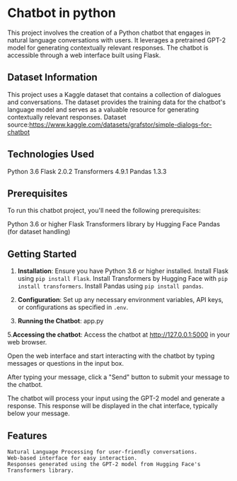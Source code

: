 # Chatbot in python
This project involves the creation of a Python chatbot that engages in natural language conversations with users. It leverages a pretrained GPT-2 model for generating contextually relevant responses. The chatbot is accessible through a web interface built using Flask.

## Dataset Information

This project uses a Kaggle dataset that contains a collection of dialogues and conversations. The dataset provides the training data for the chatbot's language model and serves as a valuable resource for generating contextually relevant responses.
Dataset source:https://www.kaggle.com/datasets/grafstor/simple-dialogs-for-chatbot

## Technologies Used

 Python 3.6
 Flask 2.0.2
 Transformers 4.9.1
 Pandas 1.3.3
 
## Prerequisites

To run this chatbot project, you'll need the following prerequisites:

 Python 3.6 or higher
 Flask
 Transformers library by Hugging Face
 Pandas (for dataset handling)

## Getting Started

1. **Installation**:
    Ensure you have Python 3.6 or higher installed.
    Install Flask using `pip install Flask`.
    Install Transformers by Hugging Face with `pip install transformers`.
    Install Pandas using `pip install pandas`.

3. **Configuration**:
    Set up any necessary environment variables, API keys, or configurations as specified in `.env`. 

4. **Running the Chatbot**:
          app.py

5.**Accessing the chatbot**:
   Access the chatbot at http://127.0.0.1:5000 in your web browser.
   
   Open the web interface and start interacting with the chatbot by typing messages or questions in the input box.
   
   After typing your message, click a "Send" button to submit your message to the chatbot.
   
   The chatbot will process your input using the GPT-2 model and generate a response. This response will be displayed in the chat interface, typically below your message.

## Features

    Natural Language Processing for user-friendly conversations.
    Web-based interface for easy interaction.
    Responses generated using the GPT-2 model from Hugging Face's Transformers library.



